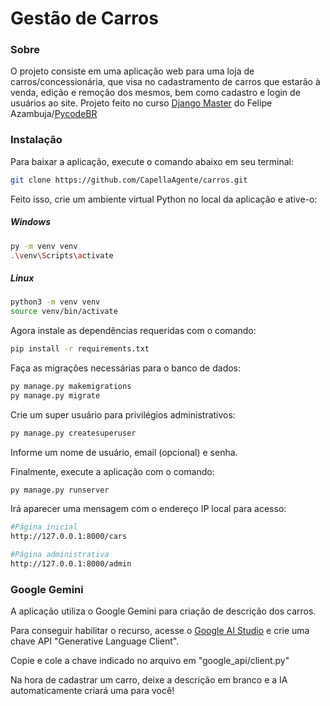 # Gestão de Carros

### Sobre
O projeto consiste em uma aplicação web para uma loja de carros/concessionária, que visa no cadastramento de carros que estarão à venda, edição e remoção dos mesmos, bem como cadastro e login de usuários ao site.
Projeto feito no curso [Django Master](https://pycodebr.com.br/) do Felipe Azambuja/[PycodeBR](https://github.com/pycodebr)

### Instalação

Para baixar a aplicação, execute o comando abaixo em seu terminal:

```bash
git clone https://github.com/CapellaAgente/carros.git
```

Feito isso, crie um ambiente virtual Python no local da aplicação e ative-o:

##### Windows
```bash
py -m venv venv
.\venv\Scripts\activate
```
##### Linux
```bash
python3 -m venv venv
source venv/bin/activate
```
Agora instale as dependências requeridas com o comando:

```bash
pip install -r requirements.txt
```
Faça as migrações necessárias para o banco de dados:

```bash
py manage.py makemigrations
py manage.py migrate
```

Crie um super usuário para privilégios administrativos:

```bash
py manage.py createsuperuser
```
Informe um nome de usuário, email (opcional) e senha.

Finalmente, execute a aplicação com o comando:

```bash
py manage.py runserver
```

Irá aparecer uma mensagem com o endereço IP local para acesso:

```bash
#Página inicial
http://127.0.0.1:8000/cars

#Página administrativa
http://127.0.0.1:8000/admin
```

### Google Gemini

A aplicação utiliza o Google Gemini para criação de descrição dos carros.

Para conseguir habilitar o recurso, acesse o [Google AI Studio](https://aistudio.google.com/app/apikey?hl=pt-br) e crie uma chave API "Generative Language Client".

Copie e cole a chave indicado no arquivo em "google_api/client.py"

Na hora de cadastrar um carro, deixe a descrição em branco e a IA automaticamente criará uma para você!